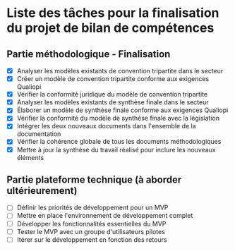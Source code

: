 # Liste des tâches pour la finalisation du projet de bilan de compétences

## Partie méthodologique - Finalisation

- [x] Analyser les modèles existants de convention tripartite dans le secteur
- [x] Créer un modèle de convention tripartite conforme aux exigences Qualiopi
- [x] Vérifier la conformité juridique du modèle de convention tripartite
- [x] Analyser les modèles existants de synthèse finale dans le secteur
- [x] Élaborer un modèle de synthèse finale conforme aux exigences Qualiopi
- [x] Vérifier la conformité du modèle de synthèse finale avec la législation
- [x] Intégrer les deux nouveaux documents dans l'ensemble de la documentation
- [x] Vérifier la cohérence globale de tous les documents méthodologiques
- [x] Mettre à jour la synthèse du travail réalisé pour inclure les nouveaux éléments

## Partie plateforme technique (à aborder ultérieurement)

- [ ] Définir les priorités de développement pour un MVP
- [ ] Mettre en place l'environnement de développement complet
- [ ] Développer les fonctionnalités essentielles du MVP
- [ ] Tester le MVP avec un groupe d'utilisateurs pilotes
- [ ] Itérer sur le développement en fonction des retours
